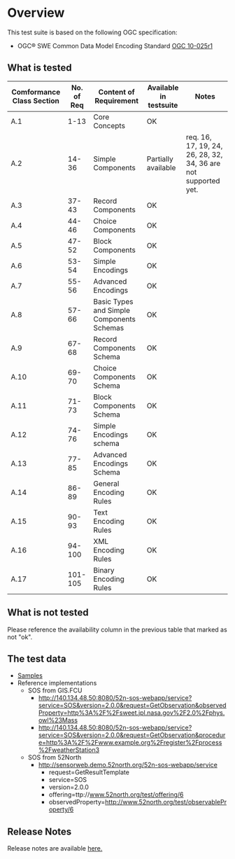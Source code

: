# Overview
This test suite is based on the following OGC specification:
  * OGC® SWE Common Data Model Encoding Standard [OGC 10-025r1](http://portal.opengeospatial.org/files/?artifact_id=41157)
  
## What is tested 
Comformance Class Section | No. of Req | Content of Requirement | Available in testsuite | Notes
|---|---|---|---|---|
A.1 | 1-13 | Core Concepts | OK | 
A.2 | 14-36 | Simple Components | Partially available | req. 16, 17, 19, 24, 26, 28, 32, 34, 36 are not supported yet.
A.3 | 37-43 | Record Components | OK |  
A.4 | 44-46 | Choice Components | OK | 
A.5 | 47-52 | Block Components | OK | 
A.6 | 53-54 | Simple Encodings | OK | 
A.7 | 55-56 | Advanced Encodings | OK | 
A.8 | 57-66 | Basic Types and Simple Components Schemas | OK |
A.9 | 67-68 | Record Components Schema | OK |
A.10 | 69-70 | Choice Components Schema | OK |
A.11 | 71-73 | Block Components Schema | OK |
A.12 | 74-76 | Simple Encodings schema | OK |
A.13 | 77-85 | Advanced Encodings Schema| OK |
A.14 | 86-89 | General Encoding Rules | OK |
A.15 | 90-93 | Text Encoding Rules | OK |
A.16 | 94-100 | XML Encoding Rules | OK |
A.17 | 101-105 | Binary Encoding Rules | OK |
 
## What is not tested 
Please reference the availability column in the previous table that marked as not "ok".
 
## The test data 
* [Samples](https://github.com/opengeospatial/ets-swecommon20/tree/master/src/test/resources/examples) 
* Reference implementations
  * SOS from GIS.FCU
    * http://140.134.48.50:8080/52n-sos-webapp/service?service=SOS&version=2.0.0&request=GetObservation&observedProperty=http%3A%2F%2Fsweet.jpl.nasa.gov%2F2.0%2Fphys.owl%23Mass
    * http://140.134.48.50:8080/52n-sos-webapp/service?service=SOS&version=2.0.0&request=GetObservation&procedure=http%3A%2F%2Fwww.example.org%2Fregister%2Fprocess%2FweatherStation3
  * SOS from 52North
    * http://sensorweb.demo.52north.org/52n-sos-webapp/service    
      * request=GetResultTemplate
      * service=SOS
      * version=2.0.0
      * offering=ttp://www.52north.org/test/offering/6
      * observedProperty=http://www.52north.org/test/observableProperty/6
 ## Release Notes  
Release notes are available [here.](relnotes.html) 
